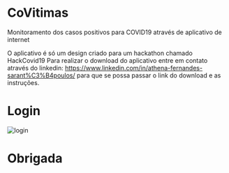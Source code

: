 # CoVitimas

Monitoramento dos casos positivos para COVID19 através de aplicativo de internet


O aplicativo é só um design criado para um hackathon chamado HackCovid19
Para realizar o download do aplicativo entre em contato através do linkedin: https://www.linkedin.com/in/athena-fernandes-sarant%C3%B4poulos/
para que se possa passar o link do download e as instruções.


# Login

![login](https://user-images.githubusercontent.com/23267293/82228067-04a18c80-98ff-11ea-9b89-6d81f8ba2121.png)

# Obrigada
